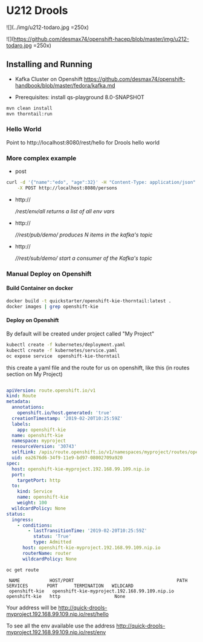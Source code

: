 # U212 Drools

![](../img/u212-todaro.jpg =250x)

![](https://github.com/desmax74/openshift-hacep/blob/master/img/u212-todaro.jpg =250x)

## Installing and Running
- Kafka Cluster on Openshift
https://github.com/desmax74/openshift-handbook/blob/master/fedora/kafka.md

- Prerequisites: install qs-playground 8.0-SNAPSHOT
```sh
mvn clean install
mvn thorntail:run
```
### Hello World

Point to http://localhost:8080/rest/hello for Drools hello world

### More complex example

- post 

```sh
curl -d '{"name":"edo", "age":32}' -H "Content-Type: application/json" \
    -X POST http://localhost:8080/persons                                                                                                    ~
```

- http://<address>/rest/env/all returns a list of all env vars

- http://<address>//rest/pub/demo/<items> produces N items in the kafka's topic 

- http://<address>//rest/sub/demo/ start a consumer of the Kafka's topic
### Manual Deploy on Openshift

#### Build Container on docker
```sh
docker build -t quickstarter/openshift-kie-thorntail:latest .
docker images | grep openshift-kie
```

#### Deploy on Openshift
By default will be created under project called "My Project"
```sh
kubectl create -f kubernetes/deployment.yaml 
kubectl create -f kubernetes/service.yaml 
oc expose service  openshift-kie-thorntail
```
this create a yaml file and the route for us on openshift, like this (in routes section on My Project)
 ```yaml
 
 apiVersion: route.openshift.io/v1
 kind: Route
 metadata:
   annotations:
     openshift.io/host.generated: 'true'
   creationTimestamp: '2019-02-20T10:25:59Z'
   labels:
     app: openshift-kie
   name: openshift-kie
   namespace: myproject
   resourceVersion: '30743'
   selfLink: /apis/route.openshift.io/v1/namespaces/myproject/routes/openshift-kie
   uid: ea2676d6-34f9-11e9-bd97-08002709a920
 spec:
   host: openshift-kie-myproject.192.168.99.109.nip.io
   port:
     targetPort: http
   to:
     kind: Service
     name: openshift-kie
     weight: 100
   wildcardPolicy: None
 status:
   ingress:
     - conditions:
         - lastTransitionTime: '2019-02-20T10:25:59Z'
           status: 'True'
           type: Admitted
       host: openshift-kie-myproject.192.168.99.109.nip.io
       routerName: router
       wildcardPolicy: None

 ```
 ```
 oc get route
 
  NAME           HOST/PORT                                      PATH      SERVICES       PORT      TERMINATION   WILDCARD
  openshift-kie   openshift-kie-myproject.192.168.99.109.nip.io           openshift-kie   http                    None
  ```
  
  Your address will be
  http://quick-drools-myproject.192.168.99.109.nip.io/rest/hello
  
  To see all the env available use the address
  http://quick-drools-myproject.192.168.99.109.nip.io/rest/env


